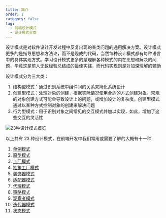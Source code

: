```yaml
---
title: 简介
order: 1
category: false
tag:
  - 前端设计模式
  - 设计模式分类
---
```


设计模式是对软件设计开发过程中反复出现的某类问题的通用解决方案。设计模式更多的是指导思想和方法论，而不是现成的代码，当然每种设计模式都有每种语言中的具体实现方式。学习设计模式更多的是理解各种模式的内在思想和解决的问题，毕竟这是前人无数经验总结成的最佳实践，而代码实现则是对加深理解的辅助

设计模式分为三大类：

1. 结构型模式：通过识别系统中组件间的关系来简化系统设计
2. 创建型模式：处理对象的创建，根据实际情况使用合适的方式创建对象。常规的对象创建方式可能会导致设计上的问题，或增加设计的复杂度。创建型模式通过以某种方式控制对象的创建来解决问题
3. 行为型模式：用于识别对象之间常见的交互模式并加以实现，如此，增加了这些交互的灵活性

![23种设计模式概览](https://misaka10032.oss-cn-chengdu.aliyuncs.com/DesignMode/design-mode.png)

以上共有 23 种设计模式，在前端开发中我们常用或需要了解的大概有十一种

1. [单例模式](./2-创建型模式.html#单例模式)
2. [原型模式](./2-创建型模式.html#原型模式)
3. [工厂模式](./2-创建型模式.html#工厂模式)
4. [抽象工厂模式](./2-创建型模式.html#抽象工厂模式)
5. [装饰器模式](./3-结构型模式.html#装饰器模式)
6. [适配器模式](./3-结构型模式.html#适配器模式)
7. [代理模式](./3-结构型模式.html#代理模式)
8. [策略模式](./4-行为型模式.html#策略模式)
9. [观察者模式](./4-行为型模式.html#观察者模式)
10. [迭代器模式](./4-行为型模式.html#迭代器模式)
11. [状态模式](./4-行为型模式.html#状态模式)
